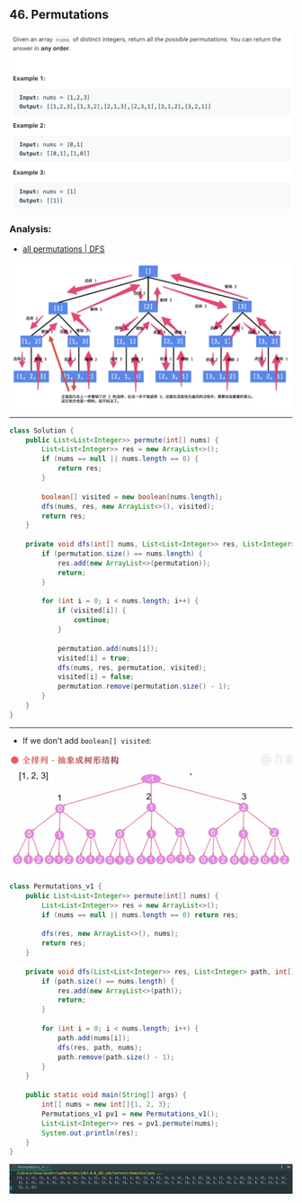## 46. Permutations
![](img/2022-09-26-23-47-36.png)

### Analysis:

- [all permutations | DFS](https://novemberfall.github.io/LeetCode-NoteBook/#/m10/permutationsWithStr)

![](img/2022-09-27-00-16-05.png)

---
```java
class Solution {
    public List<List<Integer>> permute(int[] nums) {
        List<List<Integer>> res = new ArrayList<>();
        if (nums == null || nums.length == 0) {
            return res;
        }
        
        boolean[] visited = new boolean[nums.length];
        dfs(nums, res, new ArrayList<>(), visited);
        return res;
    }
    
    private void dfs(int[] nums, List<List<Integer>> res, List<Integer> permutation, boolean[] visited) {
        if (permutation.size() == nums.length) {
            res.add(new ArrayList<>(permutation));
            return;
        }
        
        for (int i = 0; i < nums.length; i++) {
            if (visited[i]) {
                continue;
            }
            
            permutation.add(nums[i]);
            visited[i] = true;
            dfs(nums, res, permutation, visited);
            visited[i] = false;
            permutation.remove(permutation.size() - 1);
        }
    }
}
```

---

- If we don't add `boolean[] visited`:

![](img/2022-09-27-18-00-43.png)

```java
class Permutations_v1 {
    public List<List<Integer>> permute(int[] nums) {
        List<List<Integer>> res = new ArrayList<>();
        if (nums == null || nums.length == 0) return res;

        dfs(res, new ArrayList<>(), nums);
        return res;
    }

    private void dfs(List<List<Integer>> res, List<Integer> path, int[] nums) {
        if (path.size() == nums.length) {
            res.add(new ArrayList<>(path));
            return;
        }

        for (int i = 0; i < nums.length; i++) {
            path.add(nums[i]);
            dfs(res, path, nums);
            path.remove(path.size() - 1);
        }
    }

    public static void main(String[] args) {
        int[] nums = new int[]{1, 2, 3};
        Permutations_v1 pv1 = new Permutations_v1();
        List<List<Integer>> res = pv1.permute(nums);
        System.out.println(res);
    }
}
```

![](img/2022-09-27-18-02-23.png)